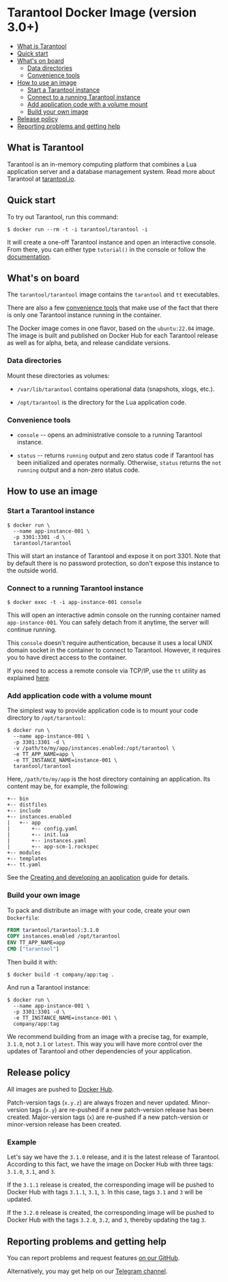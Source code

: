 # Tarantool Docker Image (version 3.0+)

- [What is Tarantool](#what-is-tarantool)
- [Quick start](#quick-start)
- [What's on board](#whats-on-board)
  - [Data directories](#data-directories)
  - [Convenience tools](#convenience-tools)
- [How to use an image](#how-to-use-an-image)
  - [Start a Tarantool instance](#start-a-tarantool-instance)
  - [Connect to a running Tarantool instance](#connect-to-a-running-tarantool-instance)
  - [Add application code with a volume mount](#add-application-code-with-a-volume-mount)
  - [Build your own image](#build-your-own-image)
- [Release policy](#release-policy)
- [Reporting problems and getting help](#reporting-problems-and-getting-help)

## What is Tarantool

Tarantool is an in-memory computing platform that combines a Lua application
server and a database management system. Read more about Tarantool at
[tarantool.io](https://www.tarantool.io/en/developers/).

## Quick start

To try out Tarantool, run this command:

```console
$ docker run --rm -t -i tarantool/tarantool -i
```

It will create a one-off Tarantool instance and open an interactive console.
From there, you can either type `tutorial()` in the console or follow the
[documentation](https://www.tarantool.io/en/doc/latest/getting_started/getting_started_db/).

## What's on board

The `tarantool/tarantool` image contains the `tarantool` and `tt` executables.

There are also a few [convenience tools](#convenience-tools) that make use of
the fact that there is only one Tarantool instance running in the container.

The Docker image comes in one flavor, based on the `ubuntu:22.04` image.
The image is built and published on Docker Hub for each Tarantool release as
well as for alpha, beta, and release candidate versions.

### Data directories

Mount these directories as volumes:

- `/var/lib/tarantool` contains operational data (snapshots, xlogs, etc.).

- `/opt/tarantool` is the directory for the Lua application code.

### Convenience tools

- `console` -- opens an administrative console to a running Tarantool instance.

- `status` -- returns `running` output and zero status code if Tarantool has
  been initialized and operates normally. Otherwise, `status` returns the `not running`
  output and a non-zero status code.

## How to use an image

### Start a Tarantool instance

```console
$ docker run \
  --name app-instance-001 \
  -p 3301:3301 -d \
  tarantool/tarantool
```

This will start an instance of Tarantool and expose it on port 3301. Note that
by default there is no password protection, so don't expose this instance to the
outside world.

### Connect to a running Tarantool instance

```console
$ docker exec -t -i app-instance-001 console
```

This will open an interactive admin console on the running container named
`app-instance-001`. You can safely detach from it anytime, the server will
continue running.

This `console` doesn't require authentication, because it uses a local UNIX
domain socket in the container to connect to Tarantool. However, it requires
you to have direct access to the container.

If you need to access a remote console via TCP/IP, use the `tt` utility as
explained [here](https://www.tarantool.io/en/doc/latest/reference/tooling/tt_cli/).

### Add application code with a volume mount

The simplest way to provide application code is to mount your code directory to
`/opt/tarantool`:

```console
$ docker run \
  --name app-instance-001 \
  -p 3301:3301 -d \
  -v /path/to/my/app/instances.enabled:/opt/tarantool \
  -e TT_APP_NAME=app \
  -e TT_INSTANCE_NAME=instance-001 \
  tarantool/tarantool
```

Here, `/path/to/my/app` is the host directory containing an application. Its
content may be, for example, the following:

```console
+-- bin
+-- distfiles
+-- include
+-- instances.enabled
|   +-- app
|       +-- config.yaml
|       +-- init.lua
|       +-- instances.yaml
|       +-- app-scm-1.rockspec
+-- modules
+-- templates
+-- tt.yaml
```

See the [Creating and developing an application][develop-app] guide for details.

[develop-app]: https://www.tarantool.io/en/doc/latest/book/admin/instance_config/#admin-instance-config-develop-app

### Build your own image

To pack and distribute an image with your code, create your own `Dockerfile`:

```dockerfile
FROM tarantool/tarantool:3.1.0
COPY instances.enabled /opt/tarantool
ENV TT_APP_NAME=app
CMD ["tarantool"]
```

Then build it with:

```console
$ docker build -t company/app:tag .
```

And run a Tarantool instance:

```console
$ docker run \
  --name app-instance-001 \
  -p 3301:3301 -d \
  -e TT_INSTANCE_NAME=instance-001 \
  company/app:tag
```

We recommend building from an image with a precise tag, for example, `3.1.0`,
not `3.1` or `latest`. This way you will have more control over the updates of
Tarantool and other dependencies of your application.

## Release policy

All images are pushed to [Docker Hub](https://hub.docker.com/).

Patch-version tags (`x.y.z`) are always frozen and never updated.
Minor-version tags (`x.y`) are re-pushed if a new patch-version release has been
created.
Major-version tags (`x`) are re-pushed if a new patch-version or minor-version
release has been created.

### Example

Let's say we have the `3.1.0` release, and it is the latest release of Tarantool.
According to this fact, we have the image on Docker Hub with three tags:
`3.1.0`, `3.1`, and `3`.

If the `3.1.1` release is created, the corresponding image will be pushed to Docker
Hub with tags `3.1.1`, `3.1`, `3`. In this case, tags `3.1` and `3` will be updated.

If the `3.2.0` release is created, the corresponding image will be pushed to Docker Hub
with the tags `3.2.0`, `3.2`, and `3`, thereby updating the tag `3`.

## Reporting problems and getting help

You can report problems and request features
[on our GitHub](https://github.com/tarantool/tarantool).

Alternatively, you may get help on our
[Telegram channel](https://t.me/tarantool).
